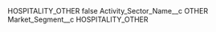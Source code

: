 <?xml version="1.0" encoding="UTF-8"?>
<CustomMetadata xmlns="http://soap.sforce.com/2006/04/metadata" xmlns:xsi="http://www.w3.org/2001/XMLSchema-instance" xmlns:xsd="http://www.w3.org/2001/XMLSchema">
    <label>HOSPITALITY_OTHER</label>
    <protected>false</protected>
    <values>
        <field>Activity_Sector_Name__c</field>
        <value xsi:type="xsd:string">OTHER</value>
    </values>
    <values>
        <field>Market_Segment__c</field>
        <value xsi:type="xsd:string">HOSPITALITY_OTHER</value>
    </values>
</CustomMetadata>
